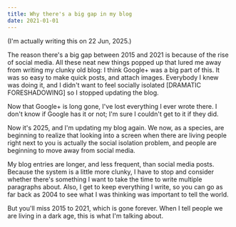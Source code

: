 ```yaml
---
title: Why there's a big gap in my blog
date: 2021-01-01
---
```


(I'm actually writing this on 22 Jun, 2025.)

The reason there's a big gap between 2015 and 2021 is because of the rise of social media.
All these neat new things popped up that lured me away from writing my clunky old blog:
I think Google+ was a big part of this.
It was so easy to make quick posts,
and attach images.
Everybody I knew was doing it,
and I didn't want to feel socially isolated
[DRAMATIC FORESHADOWING]
so I stopped updating the blog.

Now that Google+ is long gone,
I've lost everything I ever wrote there.
I don't know if Google has it or not;
I'm sure I couldn't get to it if they did.

Now it's 2025,
and I'm updating my blog again.
We now, as a species, are beginning to realize that
looking into a screen when there are living people right next to you
is actually the social isolation problem,
and people are beginning to move away from social media.

My blog entries are longer, and less frequent, than social media posts.
Because the system is a little more clunky,
I have to stop and consider whether there's something I want to take the time to write multiple
paragraphs about.
Also, I get to keep everything I write,
so you can go as far back as 2004 to see what I was thinking was important to tell the world.

But you'll miss 2015 to 2021, which is gone forever.
When I tell people we are living in a dark age,
this is what I'm talking about.

